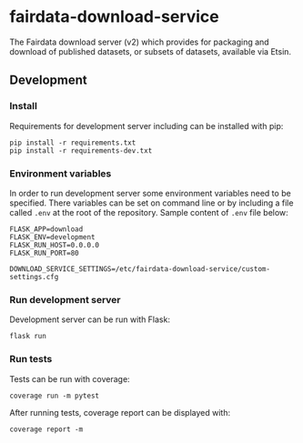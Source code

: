 # fairdata-download-service

The Fairdata download server (v2) which provides for packaging and download of
published datasets, or subsets of datasets, available via Etsin.

## Development

### Install

Requirements for development server including can be installed with pip:

```
pip install -r requirements.txt
pip install -r requirements-dev.txt
```

### Environment variables

In order to run development server some environment variables need to be
specified. There variables can be set on command line or by including a file
called `.env` at the root of the repository. Sample content of `.env` file
below:

```
FLASK_APP=download
FLASK_ENV=development
FLASK_RUN_HOST=0.0.0.0
FLASK_RUN_PORT=80

DOWNLOAD_SERVICE_SETTINGS=/etc/fairdata-download-service/custom-settings.cfg
```

### Run development server

Development server can be run with Flask:

```
flask run
```

### Run tests

Tests can be run with coverage:

```
coverage run -m pytest
```

After running tests, coverage report can be displayed with:

```
coverage report -m
```
